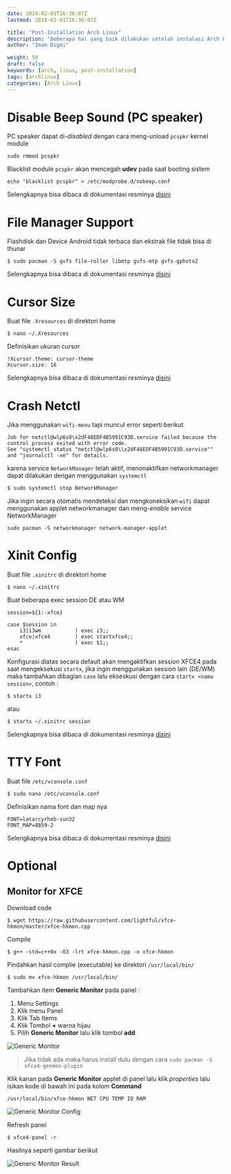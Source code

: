 ```yaml
---
date: 2018-02-01T16:36:07Z
lastmod: 2018-02-01T16:36:07Z

title: "Post-Installation Arch Linux"
description: "Beberapa hal yang baik dilakukan setelah instalasi Arch Linux"
author: "Imam Digmi"

weight: 50
draft: false
keywords: [arch, linux, post-installation]
tags: [archlinux]
categories: [Arch Linux]
---
```


# Disable Beep Sound (PC speaker)
PC speaker dapat di-_disabled_ dengan cara meng-unload `pcspkr` kernel module
```
sudo rmmod pcspkr
```

Blacklist module `pcspkr` akan mencegah __udev__ pada saat booting sistem
```
echo "blacklist pcspkr" > /etc/modprobe.d/nobeep.conf
```

Selengkapnya bisa dibaca di dokumentasi resminya [disini](https://wiki.archlinux.org/index.php/PC_speaker#Disable_PC_Speaker)

# File Manager Support
Flashdisk dan Device Android tidak terbaca dan ekstrak file tidak bisa di thunar
```
$ sudo pacman -S gvfs file-roller libmtp gvfs-mtp gvfs-gphoto2
```

Selengkapnya bisa dibaca di dokumentasi resminya [disini](https://wiki.archlinux.org/index.php/MTP)

# Cursor Size
Buat file `.Xresources` di direktori home
```
$ nano ~/.Xresources
```

Definisikan ukuran cursor
```
!Xcursor.theme: cursor-theme
Xcursor.size: 16
```

Selengkapnya bisa dibaca di dokumentasi resminya [disini](https://wiki.archlinux.org/index.php/Cursor_themes#X_resources)

# Crash Netctl
Jika menggunakan `wifi-menu` tapi muncul error seperti berikut

```
Job for netctl@wlp6s0\x2dF48EDF4B5991C93D.service failed because the control process exited with error code.
See "systemctl status "netctl@wlp6s0\\x2dF48EDF4B5991C93D.service"" and "journalctl -xe" for details.
```

karena service `NetworkManager` telah aktif, menonaktifkan networkmanager dapat dilakukan dengan menggunakan `systemctl`

```
$ sudo systemctl stop NetworkManager
```

Jika ingin secara otomatis mendeteksi dan mengkoneksikan `wifi` dapat menggunakan applet networkmanager dan meng-_enable_ service NetworkManager

```
sudo pacman -S networkmanager network-manager-applet
```

# Xinit Config
Buat file `.xinitrc` di direktori home
```
$ nano ~/.xinitrc
```

Buat beberapa exec session DE atau WM
```
session=${1:-xfce}

case $session in
    i3|i3wm           ) exec i3;;
    xfce|xfce4        ) exec startxfce4;;
    *                 ) exec $1;;
esac
```

Konfigurasi diatas secara default akan mengaktifkan session XFCE4 pada saat mengeksekusi `startx`, jika ingin menggunakan session lain (DE/WM) maka tambahkan dibagian `case` lalu ekseskusi dengan cara `startx <nama session>`, contoh :
```
$ startx i3
```

atau

```
$ startx ~/.xinitrc session
```
Selengkapnya bisa dibaca di dokumentasi resminya [disini](https://wiki.archlinux.org/index.php/Xinit)

# TTY Font
Buat file `/etc/vconsole.conf`
```
$ sudo nano /etc/vconsole.conf
```

Definisikan nama font dan map nya
```
FONT=latarcyrheb-sun32
FONT_MAP=8859-2
```

Selengkapnya bisa dibaca di dokumentasi resminya [disini](https://wiki.archlinux.org/index.php/Fonts#Console_fonts)

# Optional
## Monitor for XFCE
Download code
```
$ wget https://raw.githubusercontent.com/lightful/xfce-hkmon/master/xfce-hkmon.cpp
```

Compile
```
$ g++ -std=c++0x -O3 -lrt xfce-hkmon.cpp -o xfce-hkmon
```

Pindahkan hasil complie (executable) ke direktori `/usr/local/bin/`
```
$ sudo mv xfce-hkmon /usr/local/bin/
```

Tambahkan item __Generic Monitor__ pada panel :
1. Menu Settings
2. Klik menu Panel
3. Klik Tab Items
4. Klik Tombol __+__ warna hijau
5. Pilih __Generic Monitor__ lalu klik tombol __add__

![Generic Monitor](/images/post-installation-archlinux/add-generic-monitor.png)

> Jika tidak ada maka harus install dulu dengan cara `sudo pacman -S xfce4-genmon-plugin`

Klik kanan pada __Generic Monitor__ applet di panel lalu klik _properties_ lalu isikan kode di bawah ini pada kolom __Command__

```
/usr/local/bin/xfce-hkmon NET CPU TEMP IO RAM
```

![Generic Monitor Config](/images/post-installation-archlinux/generic-monitor-config.png)

Refresh panel
```
$ xfce4-panel -r
```

Hasilnya seperti gambar berikut

![Generic Monitor Result](/images/post-installation-archlinux/result-generic-monitor.png)